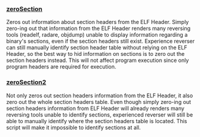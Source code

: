 ### [zeroSection](https://github.com/yellowbyte/reverse-engineering-playground/blob/master/file_format_hacks/zeroSection.py)
Zeros out information about section headers from the ELF Header. Simply zero-ing out that information from the ELF Header renders many reversing tools (readelf, radare, objdump) unable to display information regarding a binary's sections, even if the section headers still exist. Experience reverser can still manually identify section header table without relying on the ELF Header, so the best way to hid information on sections is to zero out the section headers instead. This will not affect program execution since only program headers are required for execution.    

### [zeroSection2](https://github.com/yellowbyte/reverse-engineering-playground/blob/master/file_format_hacks/zeroSection2.py)
Not only zeros out section headers information from the ELF Header, it also zero out the whole section headers table. Even though simply zero-ing out section headers information from ELF Header will already renders many reversing tools unable to identify sections, experienced reverser will still be able to manually identify where the section headers table is located. This script will make it impossible to identify sections at all.
